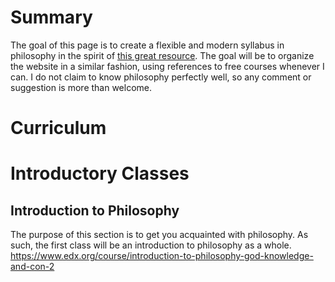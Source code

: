 # Summary

The goal of this page is to create a flexible and modern syllabus in philosophy in the spirit of [this great resource](https://github.com/ossu/computer-science). The goal will be to organize the website in a similar fashion, using references to free courses whenever I can. I do not claim to know philosophy perfectly well, so any comment or suggestion is more than welcome.

# Curriculum

# Introductory Classes
## Introduction to Philosophy
The purpose of this section is to get you acquainted with philosophy. As such, the first class will be an introduction to philosophy as a whole. https://www.edx.org/course/introduction-to-philosophy-god-knowledge-and-con-2
